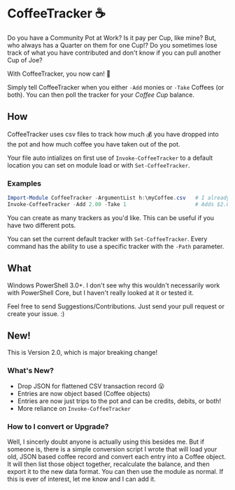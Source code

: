 # CoffeeTracker ☕️

Do you have a Community Pot at Work? Is it pay per Cup, like mine? But, who always has a Quarter on them for one Cup!? Do you sometimes lose track of what you have contributed and don't know if you can pull another Cup of Joe?

With CoffeeTracker, you now can! 🕺

Simply tell CoffeeTracker when you either `-Add` monies or `-Take` Coffees (or both). You can then poll the tracker for your _Coffee Cup_ balance.

## How

CoffeeTracker uses csv files to track how much 💰 you have dropped into the pot and how much coffee you have taken out of the pot.

Your file auto intializes on first use of `Invoke-CoffeeTracker` to a default location you can set on module load or with `Set-CoffeeTracker`.

### Examples

```powershell
Import-Module CoffeeTracker -ArgumentList h:\myCoffee.csv   # I already have a file here
Invoke-CoffeeTracker -Add 2.00 -Take 1                      # Adds $2.00 and takes 1 cup at 25 cents
```

You can create as many trackers as you'd like. This can be useful if you have two different pots.

You can set the current default tracker with `Set-CoffeeTracker`.
Every command has the ability to use a specific tracker with the `-Path` parameter.

## What

Windows PowerShell 3.0+. I don't see why this wouldn't necessarily work with PowerShell Core, but I haven't really looked at it or tested it.

Feel free to send Suggestions/Contributions. Just send your pull request or create your issue. :)

<!-- markdownlint-disable no-trailing-punctuation -->

## New!

This is Version 2.0, which is major breaking change!

### What's New?

- Drop JSON for flattened CSV transaction record 😮
- Entries are now object based (Coffee objects)
- Entries are now just trips to the pot and can be credits, debits, or both!
- More reliance on `Invoke-CoffeeTracker`

### How to I convert or Upgrade?

Well, I sincerly doubt anyone is actually using this besides me.
But if someone is, there is a simple conversion script I wrote that will load your old, JSON based coffee record and convert each entry into a Coffee object.
It will then list those object together, recalculate the balance, and then export it to the new data format.
You can then use the module as normal.
If this is ever of interest, let me know and I can add it.
